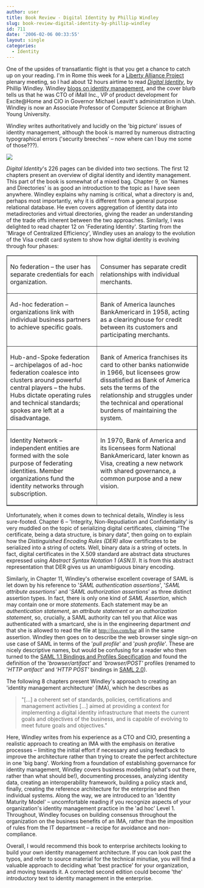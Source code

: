 ```yaml
---
author: user
title: Book Review - Digital Identity by Phillip Windley
slug: book-review-digital-identity-by-phillip-windley
id: 711
date: '2006-02-06 00:33:55'
layout: single
categories:
  - Identity
---
```


One of the upsides of transatlantic flight is that you get a chance to catch up on your reading. I'm in Rome this week for a [Liberty Alliance Project](http://www.projectliberty.org/) plenary meeting, so I had about 12 hours airtime to read _[Digital Identity](http://www.amazon.com/exec/obidos/ASIN/0596008783/superpatterns-20)_, by Phillip Windley. Windley [blogs on identity management](http://www.windley.com/), and the cover blurb tells us that he was CTO of iMall Inc., VP of product development for Excite@Home and CIO in Governor Michael Leavitt's administration in Utah. Windley is now an Associate Professor of Computer Science at Brigham Young University.

Windley writes authoritatively and lucidly on the 'big picture' issues of identity management, although the book is marred by numerous distracting typographical errors ('security breeches' – now where can I buy me some of those???).

[![](http://images.amazon.com/images/P/0596008783.01._AA240_SCLZZZZZZZ_.jpg)](http://www.amazon.com/exec/obidos/ASIN/0596008783/superpatterns-20)

_Digital Identity_'s 226 pages can be divided into two sections. The first 12 chapters present an overview of digital identity and identity management. This part of the book is somewhat of a mixed bag. Chapter 9, on 'Names and Directories' is as good an introduction to the topic as I have seen anywhere. Windley explains why naming is critical, what a directory is and, perhaps most importantly, why it is different from a general purpose relational database. He even covers aggregation of identity data into metadirectories and virtual directories, giving the reader an understanding of the trade offs inherent between the two approaches. Similarly, I was delighted to read chapter 12 on 'Federating Identity'. Starting from the 'Mirage of Centralized Efficiency', Windley uses an analogy to the evolution of the Visa credit card system to show how digital identity is evolving through four phases:

<table border="1" cellpadding="4" cellspacing="3" style="page-break-inside: avoid">

<tbody>

<tr valign="TOP">

<td>

No federation – the user has separate credentials for each organization.

</td>

<td>

Consumer has separate credit relationships with individual merchants.

</td>

</tr>

<tr valign="TOP">

<td>

Ad-hoc federation – organizations link with individual business partners to achieve specific goals.

</td>

<td>

Bank of America launches BankAmericard in 1958, acting as a clearinghouse for credit between its customers and participating merchants.

</td>

</tr>

<tr valign="TOP">

<td>

Hub-and-Spoke federation – archipelagos of ad-hoc federation coalesce into clusters around powerful central players – the hubs. Hubs dictate operating rules and technical standards; spokes are left at a disadvantage.

</td>

<td>

Bank of America franchises its card to other banks nationwide in 1966, but licensees grow dissatisfied as Bank of America sets the terms of the relationship and struggles under the technical and operational burdens of maintaining the system.

</td>

</tr>

<tr valign="TOP">

<td>

Identity Network – independent entities are formed with the sole purpose of federating identities. Member organizations fund the identity networks through subscription.

</td>

<td>

In 1970, Bank of America and its licensees form National BankAmericard, later known as Visa, creating a new network with shared governance, a common purpose and a new vision.

</td>

</tr>

</tbody>

</table>

Unfortunately, when it comes down to technical details, Windley is less sure-footed. Chapter 6 – 'Integrity, Non-Repudiation and Confidentiality' is very muddled on the topic of serializing digital certificates, claiming “The certificate, being a data structure, is binary data”, then going on to explain how the _Distinguished Encoding Rules (DER)_ allow certificates to be serialized into a string of octets. Well, binary data _is_ a string of octets. In fact, digital certificates in the X.509 standard are abstract data structures expressed using _Abstract Syntax Notation 1 (ASN.1)_. It is from this abstract representation that DER gives us an unambiguous binary encoding.

Similarly, in Chapter 11, Windley's otherwise excellent coverage of SAML is let down by his reference to '_SAML authentication assertions_', '_SAML attribute assertions_' and '_SAML authorization assertions_' as three distinct assertion types. In fact, there is only one kind of _SAML Assertion_, which may contain one or more _statements_. Each statement may be an _authentication statement_, an _attribute statement_ or an _authorization statement_, so, crucially, a SAML authority can tell you that Alice was authenticated with a smartcard, she is in the engineering department _and_ that she is allowed to read the file at <font face="monospaced">http://foo.com/bar</font> all in the same assertion. Windley then goes on to describe the web browser single sign-on use case of SAML in terms of the '_pull profile_' and '_push profile_'. These are nicely descriptive names, but would be confusing for a reader who then turned to the [SAML 1.1 Bindings and Profiles Specification](http://www.oasis-open.org/committees/download.php/3405/oasis-sstc-saml-bindings-1.1.pdf) and found the definition of the '_browser/artifact'_ and '_browser/POST'_ profiles (renamed to '_HTTP artifact'_ and _'HTTP POST'_ bindings in [SAML 2.0](http://www.oasis-open.org/committees/security/#samlv20)).

The following 8 chapters present Windley's approach to creating an 'identity management architecture' (IMA), which he describes as

> "[...] a coherent set of standards, policies, certifications and management activities [...] aimed at providing a context for implementing a digital identity infrastructure that meets the current goals and objectives of the business, and is capable of evolving to meet future goals and objectives."

Here, Windley writes from his experience as a CTO and CIO, presenting a realistic approach to creating an IMA with the emphasis on iterative processes – limiting the initial effort if necessary and using feedback to improve the architecture rather than trying to create the perfect architecture in one 'big bang'. Working from a foundation of establishing governance for identity management, Windley covers business modelling (what's out there, rather than what should be!), documenting processes, analyzing identity data, creating an interoperability framework, building a policy stack and, finally, creating the reference architecture for the enterprise and then individual systems. Along the way, we are introduced to an 'Identity Maturity Model' – uncomfortable reading if you recognize aspects of your organization's identity management practice in the 'ad hoc' Level 1\. Throughout, Windley focuses on building consensus throughout the organization on the business benefits of an IMA, rather than the imposition of rules from the IT department – a recipe for avoidance and non-compliance.

Overall, I would recommend this book to enterprise architects looking to build your own identity management architecture. If you can look past the typos, and refer to source material for the technical minutiae, you will find a valuable approach to deciding what 'best practice' for your organization, and moving towards it. A corrected second edition could become 'the' introductory text to identity management in the enterprise.